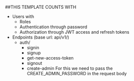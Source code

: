 ##THIS TEMPLATE COUNTS WITH

- Users with
  - Roles
  - Authentication through password
  - Authorization through JWT access and refresh tokens
- Endpoints (base url: api/v1/)
  - auth/
    - signin
    - signup
    - get-new-access-token
    - signout
    - create-admin
      For this we need to pass the CREATE_ADMIN_PASSWORD in the request body
